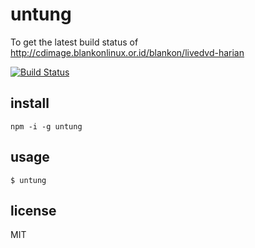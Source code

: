 # untung

To get the latest build status of http://cdimage.blankonlinux.or.id/blankon/livedvd-harian

[![Build Status](https://travis-ci.org/diorahman/untung.svg?branch=master)](https://travis-ci.org/diorahman/untung)

## install 

```
npm -i -g untung
```

## usage

```
$ untung
```

## license

MIT